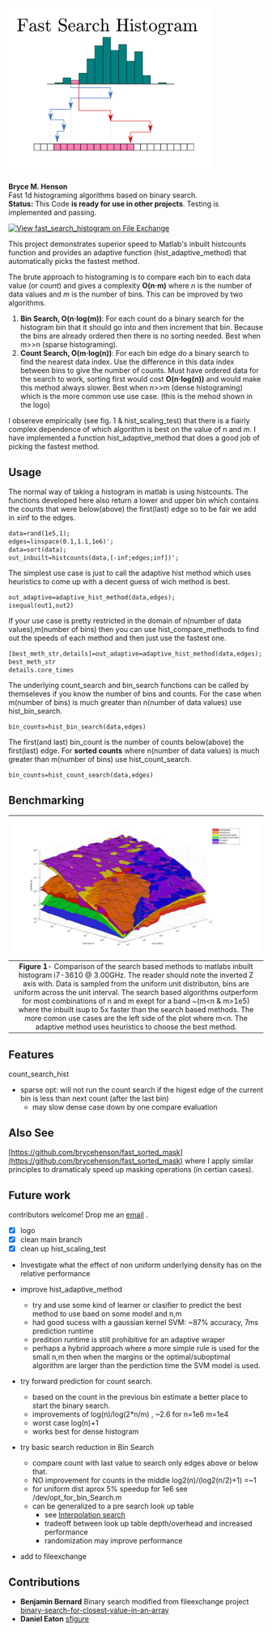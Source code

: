 # <img src="figs/logo.png" alt="diagram of the count search method" width="400"/> 
**Bryce M. Henson**  
Fast 1d histograming algorithms based on binary search.   
**Status:** This Code **is ready for use in other projects**. Testing is implemented and passing.

[![View fast_search_histogram on File Exchange](https://www.mathworks.com/matlabcentral/images/matlab-file-exchange.svg)](https://www.mathworks.com/matlabcentral/fileexchange/71526-fast_search_histogram)

This project demonstrates superior speed to Matlab's inbuilt histcounts function and provides an adaptive function (hist_adaptive_method) that automatically picks the fastest method.

The brute approach to histograming is to compare each bin to each data value (or *count*) and gives a complexity **O(n·m)** where *n* is the number of data values and *m* is the number of bins. This can be improved by two algorithms.
1. **Bin Search, O(n·log(m))**: For each count do a binary search for the histogram bin that it should go into and then increment that bin. Because the bins are already ordered then there is no sorting needed. Best when m>>n (sparse histograming).
2. **Count Search, O(m·log(n))**:  For each bin edge do a binary search to find the nearest data index. Use the difference in this data index between bins to give the number of counts.  Must have ordered data for the search to work, sorting first would cost **O(n·log(n))** and would make this method always slower. Best when n>>m (dense histograming) which is the more common use use case. (this is the mehod shown in the logo)

I obsereve empirically (see fig. 1 & hist_scaling_test) that there is a fiairly complex dependence of which algorithm is best on the value of n and m. I have implemented a function hist_adaptive_method that does a good job of picking the fastest method.


## Usage
The normal way of taking a histogram in matlab is using histcounts. The functions developed here also return a lower and upper bin which contains the counts that were below(above) the first(last) edge so to be fair we add in ±inf to the edges.
```
data=rand(1e5,1);
edges=linspace(0.1,1.1,1e6)';
data=sort(data);
out_inbuilt=histcounts(data,[-inf;edges;inf])';
```
The simplest use case is just to call the adaptive hist method which uses heuristics to come up with a decent guess of wich method is best.
```
out_adaptive=adaptive_hist_method(data,edges);
isequal(out1,out2)
```
If your use case is pretty restricted in the domain of n(number of data values),m(number of bins) then you can use hist_compare_methods to find out the speeds of each method and then just use the fastest one. 
```
[best_meth_str,details]=out_adaptive=adaptive_hist_method(data,edges);
best_meth_str
details.core_times
```
The underlying count_search and bin_search functions can be called by themseleves if you know the number of bins and counts. For the case when m(number of bins) is much greater than n(number of data values) use hist_bin_search.
```
bin_counts=hist_bin_search(data,edges)
```
The first(and last) bin_count is the number of counts below(above) the first(last) edge.
For **sorted counts** where n(number of data values) is much greater than m(number of bins) use hist_count_search.
```
bin_counts=hist_count_search(data,edges)
```


## Benchmarking
| ![A comparison runtime for different hist algorithms](/figs/scaling_comparison.png "Fig1") | 
|:--:| 
 **Figure 1**- Comparison of the search based methods to matlabs inbuilt histogram i7-3610 @ 3.00GHz. The reader should note the inverted Z axis with. Data is sampled from the uniform unit distributon, bins are uniform across the unit interval. The search based algorithms outperform for most combinations of n and m exept for a band ~(m<n & m>1e5) where the inbuilt isup to 5x faster than the search based methods. The more comon use cases are the left side of the plot where m<n. The adaptive method uses heuristics to choose  the best method.|

## Features
count_search_hist  
- sparse opt: will not run the count search if the higest edge of the current bin is less than next count (after the last bin)
  - may slow dense case down by one compare evaluation
  
## Also See
[https://github.com/brycehenson/fast_sorted_mask](https://github.com/brycehenson/fast_sorted_mask) where I apply similar principles to dramaticaly speed up masking operations (in certian cases). 	

## Future work
contributors welcome! Drop me an [email](mailto:bryce.m.henson+github.fast_search_histogram@gmail.com?subject=I%20would%20Like%20to%20Contribute[github][fast_search_histogram]) .

- [x] logo
- [x] clean main branch
- [x] clean up hist_scaling_test
- Investigate what the effect of non uniform underlying density has on the relative performance
- improve hist_adaptive_method
  - try and use some kind of learner or clasifier to predict the best method to use baed on some model and n,m
  - had good sucess with a gaussian kernel SVM: ~87% accuracy, 7ms prediction runtime
  - predition runtime is still prohibitive for an adaptive wraper
  - perhaps a hybrid approach where a more simple rule is used for the small n,m then when the margins or the optimal/suboptimal algorithm are larger than the perdiction time the SVM model is used. 
- try forward prediction for count search.
  - based on the count in the previous bin estimate a better place to start the binary search.
  - improvements of log(n)/log(2*n/m) , ~2.6 for n=1e6 m=1e4
  - worst case log(n)+1
  - works best for dense histogram
 
- try basic search reduction in Bin Search
  - compare count with last value to search only edges above or below that.
  - NO improvement for counts in the middle log2(n)/(log2(n/2)+1) =~1 
  - for uniform dist aprox 5% speedup for 1e6 see /dev/opt_for_bin_Search.m
  - can be generalized to a pre search look up table
    - see [Interpolation search](https://en.wikipedia.org/wiki/Interpolation_search)
	- tradeoff between look up table depth/overhead and increased performance 
    - randomization may improve performance	
- add to fileexchange

## Contributions
- **Benjamin Bernard** Binary search modified from fileexchange project [binary-search-for-closest-value-in-an-array](https://au.mathworks.com/matlabcentral/fileexchange/37915-binary-search-for-closest-value-in-an-array)
- **Daniel Eaton**    [sfigure](https://au.mathworks.com/matlabcentral/fileexchange/8919-smart-silent-figure)




